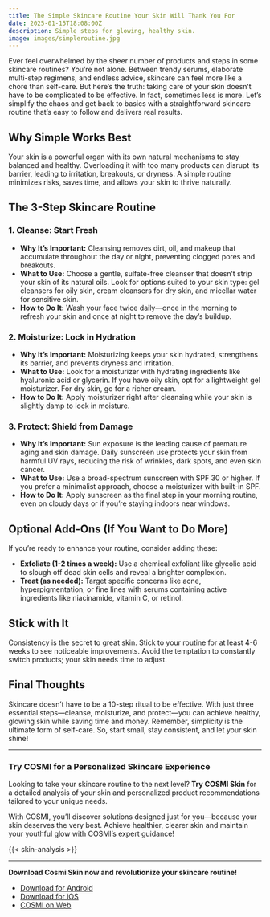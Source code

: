 ```yaml
---
title: The Simple Skincare Routine Your Skin Will Thank You For
date: 2025-01-15T18:08:00Z
description: Simple steps for glowing, healthy skin.
image: images/simpleroutine.jpg
---
```

Ever feel overwhelmed by the sheer number of products and steps in some skincare routines? You’re not alone. Between trendy serums, elaborate multi-step regimens, and endless advice, skincare can feel more like a chore than self-care. But here’s the truth: taking care of your skin doesn’t have to be complicated to be effective. In fact, sometimes less is more. Let’s simplify the chaos and get back to basics with a straightforward skincare routine that’s easy to follow and delivers real results.

## Why Simple Works Best
Your skin is a powerful organ with its own natural mechanisms to stay balanced and healthy. Overloading it with too many products can disrupt its barrier, leading to irritation, breakouts, or dryness. A simple routine minimizes risks, saves time, and allows your skin to thrive naturally.

## The 3-Step Skincare Routine

### 1. Cleanse: Start Fresh
- **Why It’s Important:** Cleansing removes dirt, oil, and makeup that accumulate throughout the day or night, preventing clogged pores and breakouts.
- **What to Use:** Choose a gentle, sulfate-free cleanser that doesn’t strip your skin of its natural oils. Look for options suited to your skin type: gel cleansers for oily skin, cream cleansers for dry skin, and micellar water for sensitive skin.
- **How to Do It:** Wash your face twice daily—once in the morning to refresh your skin and once at night to remove the day’s buildup.

### 2. Moisturize: Lock in Hydration
- **Why It’s Important:** Moisturizing keeps your skin hydrated, strengthens its barrier, and prevents dryness and irritation.
- **What to Use:** Look for a moisturizer with hydrating ingredients like hyaluronic acid or glycerin. If you have oily skin, opt for a lightweight gel moisturizer. For dry skin, go for a richer cream.
- **How to Do It:** Apply moisturizer right after cleansing while your skin is slightly damp to lock in moisture.

### 3. Protect: Shield from Damage
- **Why It’s Important:** Sun exposure is the leading cause of premature aging and skin damage. Daily sunscreen use protects your skin from harmful UV rays, reducing the risk of wrinkles, dark spots, and even skin cancer.
- **What to Use:** Use a broad-spectrum sunscreen with SPF 30 or higher. If you prefer a minimalist approach, choose a moisturizer with built-in SPF.
- **How to Do It:** Apply sunscreen as the final step in your morning routine, even on cloudy days or if you’re staying indoors near windows.

## Optional Add-Ons (If You Want to Do More)
If you’re ready to enhance your routine, consider adding these:
- **Exfoliate (1-2 times a week):** Use a chemical exfoliant like glycolic acid to slough off dead skin cells and reveal a brighter complexion.
- **Treat (as needed):** Target specific concerns like acne, hyperpigmentation, or fine lines with serums containing active ingredients like niacinamide, vitamin C, or retinol.

## Stick with It
Consistency is the secret to great skin. Stick to your routine for at least 4-6 weeks to see noticeable improvements. Avoid the temptation to constantly switch products; your skin needs time to adjust.

## Final Thoughts
Skincare doesn’t have to be a 10-step ritual to be effective. With just three essential steps—cleanse, moisturize, and protect—you can achieve healthy, glowing skin while saving time and money. Remember, simplicity is the ultimate form of self-care. So, start small, stay consistent, and let your skin shine!


---
### Try COSMI for a Personalized Skincare Experience  
Looking to take your skincare routine to the next level? **Try COSMI Skin** for a detailed analysis of your skin and personalized product recommendations tailored to your unique needs.  

With COSMI, you’ll discover solutions designed just for you—because your skin deserves the very best. Achieve healthier, clearer skin and maintain your youthful glow with COSMI’s expert guidance!  

{{< skin-analysis >}}

---
**Download Cosmi Skin now and revolutionize your skincare routine!**  
- [Download for Android](https://play.google.com/store/apps/details?id=com.taic.cosmi&hl=en)  
- [Download for iOS](https://apps.apple.com/us/app/cosmi-become-attractive/id6737167960)  
- [COSMI on Web](https://www.cosmi.skin/)  





